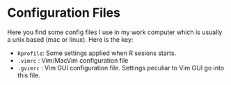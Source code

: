 # Configuration Files

Here you find some config files I use in my work computer which is usually a unix based (mac or linux). Here is the key:

- `Rprofile`: Some settings applied when R sesions starts. 
- `.vimrc`  : Vim/MacVim configuration file
- `.gvimrc` : Vim GUI configuration file. Settings peculiar to Vim GUI go into this file.
